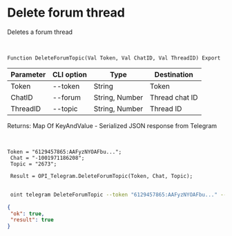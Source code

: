 ﻿---
sidebar_position: 6
---

# Delete forum thread
 Deletes a forum thread


<br/>


`Function DeleteForumTopic(Val Token, Val ChatID, Val ThreadID) Export`

 | Parameter | CLI option | Type | Destination |
 |-|-|-|-|
 | Token | --token | String | Token |
 | ChatID | --forum | String, Number | Thread chat ID |
 | ThreadID | --topic | String, Number | Thread ID |

 
 Returns: Map Of KeyAndValue - Serialized JSON response from Telegram

<br/>




```bsl title="Code example"
Token = "6129457865:AAFyzNYOAFbu...";
 Chat = "-1001971186208";
 Topic = "2673";
 
 Result = OPI_Telegram.DeleteForumTopic(Token, Chat, Topic);
```
	


```sh title="CLI command example"
 
 oint telegram DeleteForumTopic --token "6129457865:AAFyzNYOAFbu..." --forum %forum% --topic %topic%

```

```json title="Result"
{
 "ok": true,
 "result": true
}
```
